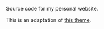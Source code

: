 Source code for my personal website.

This is an adaptation of [this theme](http://orderedlist.github.com/minimal/).
